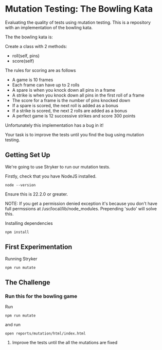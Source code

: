 # Mutation Testing: The Bowling Kata

Evaluating the quality of tests using mutation testing. This is a
repository with an implementation of the bowling kata.

The the bowling kata is:

Create a class with 2 methods:

- roll(self, pins)
- score(self)

The rules for scoring are as follows

- A game is 10 frames
- Each frame can have up to 2 rolls
- A spare is when you knock down all pins in a frame
- A strike is when you knock down all pins in the first roll of a
  frame
- The score for a frame is the number of pins knocked down
- If a spare is scored, the next roll is added as a bonus
- If a strike is scored, the next 2 rolls are added as a bonus
- A perfect game is 12 successive strikes and score 300 points

Unfortunately this implementation has a bug in it!

Your task is to improve the tests until you find the bug using mutation
testing.

## Getting Set Up

We're going to use Stryker to run our mutation tests.

Firstly, check that you have NodeJS installed.

    node --version

Ensure this is 22.2.0 or greater.

NOTE: If you get a permission denied exception it's because you don't have full permssions at /usr/local/lib/node_modules. Prepending 'sudo' will solve this.

Installing dependencies

```shell
npm install
```

## First Experimentation

Running Stryker

```shell
npm run mutate
```

## The Challenge

### Run this for the bowling game

Run

```shell
npm run mutate
```

and run

```
open reports/mutation/html/index.html
```

1.  Improve the tests until the all the mutations are fixed
